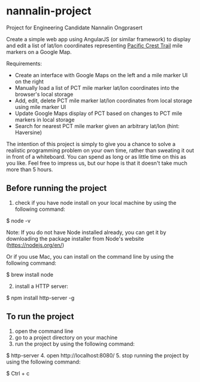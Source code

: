 # nannalin-project

Project for Engineering Candidate Nannalin Ongprasert

Create a simple web app using AngularJS (or similar framework) to display and edit a list of lat/lon coordinates representing [Pacific Crest Trail](http://en.wikipedia.org/wiki/Pacific_Crest_Trail) mile markers on a Google Map.

Requirements:

* Create an interface with Google Maps on the left and a mile marker UI on the right
* Manually load a list of PCT mile marker lat/lon coordinates into the browser's local storage
* Add, edit, delete PCT mile marker lat/lon coordinates from local storage using mile marker UI
* Update Google Maps display of PCT based on changes to PCT mile markers in local storage
* Search for nearest PCT mile marker given an arbitrary lat/lon (hint: Haversine)

The intention of this project is simply to give you a chance to solve a realistic programming problem on your own time, rather than sweating it out in front of a whiteboard. You can spend as long or as little time on this as you like. Feel free to impress us, but our hope is that it doesn't take much more than 5 hours.

## Before running the project
1. check if you have node install on your local machine by using the following command:

  $ node -v
  
  Note: If you do not have Node installed already, you can get it by downloading the package installer from Node's website (https://nodejs.org/en/) 
  
  Or if you use Mac, you can install on the command line by using the following command: 
  
  $ brew install node
  
2. install a HTTP server: 

  $ npm install http-server -g
  
## To run the project

1. open the command line 
2. go to a project directory on your machine
3. run the project by using the following command:

  $ http-server
4. open http://localhost:8080/
5. stop running the project by using the following command:

  $ Ctrl + c

